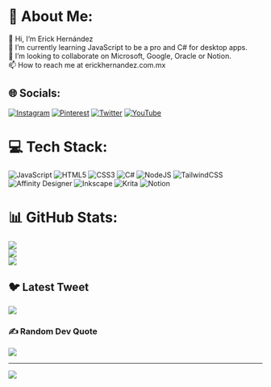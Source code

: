 # 💫 About Me:
👋 Hi, I’m Erick Hernández<br>🌱 I’m currently learning JavaScript to be a pro and C# for desktop apps. <br>💞️ I’m looking to collaborate on Microsoft, Google, Oracle or Notion. <br>📫 How to reach me at erickhernandez.com.mx


## 🌐 Socials:
[![Instagram](https://img.shields.io/badge/Instagram-%23E4405F.svg?logo=Instagram&logoColor=white)](https://instagram.com/erickhernandezjm) [![Pinterest](https://img.shields.io/badge/Pinterest-%23E60023.svg?logo=Pinterest&logoColor=white)](https://pinterest.com/ehernandezjm) [![Twitter](https://img.shields.io/badge/Twitter-%231DA1F2.svg?logo=Twitter&logoColor=white)](https://twitter.com/ehernandezjm) [![YouTube](https://img.shields.io/badge/YouTube-%23FF0000.svg?logo=YouTube&logoColor=white)](https://youtube.com/@@erickhernandezjm) 

# 💻 Tech Stack:
![JavaScript](https://img.shields.io/badge/javascript-%23323330.svg?style=for-the-badge&logo=javascript&logoColor=%23F7DF1E) ![HTML5](https://img.shields.io/badge/html5-%23E34F26.svg?style=for-the-badge&logo=html5&logoColor=white) ![CSS3](https://img.shields.io/badge/css3-%231572B6.svg?style=for-the-badge&logo=css3&logoColor=white) ![C#](https://img.shields.io/badge/c%23-%23239120.svg?style=for-the-badge&logo=c-sharp&logoColor=white) ![NodeJS](https://img.shields.io/badge/node.js-6DA55F?style=for-the-badge&logo=node.js&logoColor=white) ![TailwindCSS](https://img.shields.io/badge/tailwindcss-%2338B2AC.svg?style=for-the-badge&logo=tailwind-css&logoColor=white) ![Affinity Designer](https://img.shields.io/badge/affinitydesginer-%231B72BE.svg?style=for-the-badge&logo=affinity-designer&logoColor=white) ![Inkscape](https://img.shields.io/badge/Inkscape-e0e0e0?style=for-the-badge&logo=inkscape&logoColor=080A13) ![Krita](https://img.shields.io/badge/Krita-203759?style=for-the-badge&logo=krita&logoColor=EEF37B) ![Notion](https://img.shields.io/badge/Notion-%23000000.svg?style=for-the-badge&logo=notion&logoColor=white)
# 📊 GitHub Stats:
![](https://github-readme-stats.vercel.app/api?username=erickhernandezjm&theme=monokai&hide_border=true&include_all_commits=true&count_private=false)<br/>
![](https://github-readme-streak-stats.herokuapp.com/?user=erickhernandezjm&theme=monokai&hide_border=true)<br/>
![](https://github-readme-stats.vercel.app/api/top-langs/?username=erickhernandezjm&theme=monokai&hide_border=true&include_all_commits=true&count_private=false&layout=compact)

## 🐦 Latest Tweet
[![](https://gtce.itsvg.in/api?username=ehernandezjm)](https://github.com/VishwaGauravIn/github-twitter-card-embed)

### ✍️ Random Dev Quote
![](https://quotes-github-readme.vercel.app/api?type=horizontal&theme=radical)

---
[![](https://visitcount.itsvg.in/api?id=erickhernandezjm&icon=9&color=5)](https://visitcount.itsvg.in)

<!-- Proudly created with GPRM ( https://gprm.itsvg.in ) -->
